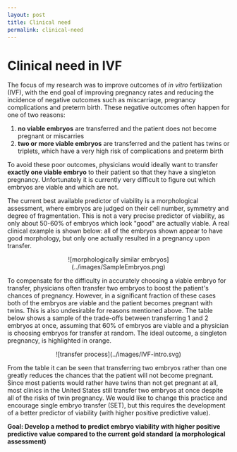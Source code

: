 ```yaml
---
layout: post
title: Clinical need
permalink: clinical-need
---
```


# Clinical need in IVF

The focus of my research was to improve outcomes of *in vitro* fertilization (IVF), with the end goal of improving pregnancy rates and reducing the incidence of negative outcomes such as miscarriage, pregnancy complications and preterm birth. These negative outcomes often happen for one of two reasons: 

1. __no viable embryos__ are transferred and the patient does not become pregnant or miscarries
2. __two or more viable embryos__ are transferred and the patient has twins or triplets, which have a very high risk of complications and preterm birth

To avoid these poor outcomes, physicians would ideally want to transfer **exactly one viable embryo** to their patient so that they have a singleton pregnancy. Unfortunately it is currently very difficult to figure out which embryos are viable and which are not. 

The current best available predictor of viability is a morphological assessment, where embryos are judged on their cell number, symmetry and degree of fragmentation. This is not a very precise predictor of viability, as only about 50-60% of embryos which look "good" are actually viable. A real clinical example is shown below: all of the embryos shown appear to have good morphology, but only one actually resulted in a pregnancy upon transfer.

<div style="width:300px; text-align:center; margin:auto;" markdown="1">
![morphologically similar embryos](../images/SampleEmbryos.png)
</div>

To compensate for the difficulty in accurately choosing a viable embryo for transfer, physicians often transfer two embryos to boost the patient's chances of pregnancy. However, in a significant fraction of these cases both of the embryos are viable and the patient becomes pregnant with twins. This is also undesirable for reasons mentioned above. The table below shows a sample of the trade-offs between transferring 1 and 2 embryos at once, assuming that 60% of embryos are viable and a physician is choosing embryos for transfer at random. The ideal outcome, a singleton pregnancy, is highlighted in orange.

<div style="width:300px; text-align:center; margin:auto;" markdown="1">
![transfer process](../images/IVF-intro.svg)
</div>

From the table it can be seen that transferring two embryos rather than one greatly reduces the chances that the patient will not become pregnant. Since most patients would rather have twins than not get pregnant at all, most clinics in the United States still transfer two embryos at once despite all of the risks of twin pregnancy. We would like to change this practice and encourage single embryo transfer (SET), but this requires the development of a better predictor of viability (with higher positive predictive value).

**Goal: Develop a method to predict embryo viability with higher positive predictive value compared to the current gold standard (a morphological assessment)**